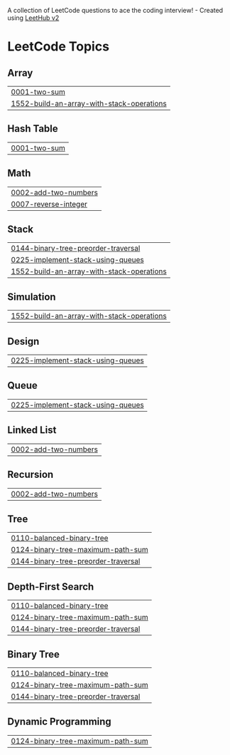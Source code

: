 A collection of LeetCode questions to ace the coding interview! - Created using [LeetHub v2](https://github.com/arunbhardwaj/LeetHub-2.0)
<!---LeetCode Topics Start-->
# LeetCode Topics
## Array
|  |
| ------- |
| [0001-two-sum](https://github.com/whalesesy/leet-code-tasks/tree/master/0001-two-sum) |
| [1552-build-an-array-with-stack-operations](https://github.com/whalesesy/leet-code-tasks/tree/master/1552-build-an-array-with-stack-operations) |
## Hash Table
|  |
| ------- |
| [0001-two-sum](https://github.com/whalesesy/leet-code-tasks/tree/master/0001-two-sum) |
## Math
|  |
| ------- |
| [0002-add-two-numbers](https://github.com/whalesesy/leet-code-tasks/tree/master/0002-add-two-numbers) |
| [0007-reverse-integer](https://github.com/whalesesy/leet-code-tasks/tree/master/0007-reverse-integer) |
## Stack
|  |
| ------- |
| [0144-binary-tree-preorder-traversal](https://github.com/whalesesy/leet-code-tasks/tree/master/0144-binary-tree-preorder-traversal) |
| [0225-implement-stack-using-queues](https://github.com/whalesesy/leet-code-tasks/tree/master/0225-implement-stack-using-queues) |
| [1552-build-an-array-with-stack-operations](https://github.com/whalesesy/leet-code-tasks/tree/master/1552-build-an-array-with-stack-operations) |
## Simulation
|  |
| ------- |
| [1552-build-an-array-with-stack-operations](https://github.com/whalesesy/leet-code-tasks/tree/master/1552-build-an-array-with-stack-operations) |
## Design
|  |
| ------- |
| [0225-implement-stack-using-queues](https://github.com/whalesesy/leet-code-tasks/tree/master/0225-implement-stack-using-queues) |
## Queue
|  |
| ------- |
| [0225-implement-stack-using-queues](https://github.com/whalesesy/leet-code-tasks/tree/master/0225-implement-stack-using-queues) |
## Linked List
|  |
| ------- |
| [0002-add-two-numbers](https://github.com/whalesesy/leet-code-tasks/tree/master/0002-add-two-numbers) |
## Recursion
|  |
| ------- |
| [0002-add-two-numbers](https://github.com/whalesesy/leet-code-tasks/tree/master/0002-add-two-numbers) |
## Tree
|  |
| ------- |
| [0110-balanced-binary-tree](https://github.com/whalesesy/leet-code-tasks/tree/master/0110-balanced-binary-tree) |
| [0124-binary-tree-maximum-path-sum](https://github.com/whalesesy/leet-code-tasks/tree/master/0124-binary-tree-maximum-path-sum) |
| [0144-binary-tree-preorder-traversal](https://github.com/whalesesy/leet-code-tasks/tree/master/0144-binary-tree-preorder-traversal) |
## Depth-First Search
|  |
| ------- |
| [0110-balanced-binary-tree](https://github.com/whalesesy/leet-code-tasks/tree/master/0110-balanced-binary-tree) |
| [0124-binary-tree-maximum-path-sum](https://github.com/whalesesy/leet-code-tasks/tree/master/0124-binary-tree-maximum-path-sum) |
| [0144-binary-tree-preorder-traversal](https://github.com/whalesesy/leet-code-tasks/tree/master/0144-binary-tree-preorder-traversal) |
## Binary Tree
|  |
| ------- |
| [0110-balanced-binary-tree](https://github.com/whalesesy/leet-code-tasks/tree/master/0110-balanced-binary-tree) |
| [0124-binary-tree-maximum-path-sum](https://github.com/whalesesy/leet-code-tasks/tree/master/0124-binary-tree-maximum-path-sum) |
| [0144-binary-tree-preorder-traversal](https://github.com/whalesesy/leet-code-tasks/tree/master/0144-binary-tree-preorder-traversal) |
## Dynamic Programming
|  |
| ------- |
| [0124-binary-tree-maximum-path-sum](https://github.com/whalesesy/leet-code-tasks/tree/master/0124-binary-tree-maximum-path-sum) |
<!---LeetCode Topics End-->